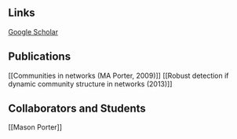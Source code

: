 ## Links 
[Google Scholar](https://scholar.google.com/citations?user=U7svaOMAAAAJ)
## Publications
[[Communities in networks (MA Porter, 2009)]]
[[Robust detection if dynamic community structure in networks (2013)]]
## Collaborators and Students
[[Mason Porter]]
